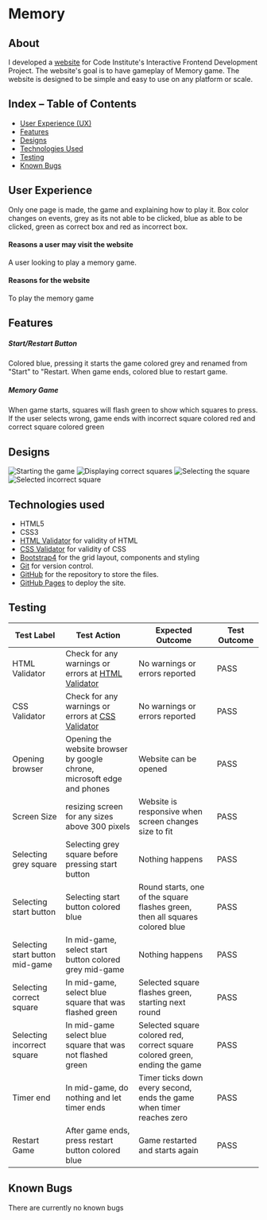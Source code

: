 # Memory

## About
I developed a [website](https://FortyTwoFortyTwo.github.io/Memory) for Code Institute's Interactive Frontend Development Project. The website's goal is to have gameplay of Memory game.
The website is designed to be simple and easy to use on any platform or scale.

## Index – Table of Contents
* [User Experience (UX)](#user-experience) 
* [Features](#features)
* [Designs](#designs)
* [Technologies Used](#technologies-used)
* [Testing](#testing)
* [Known Bugs](#known-bugs)

## User Experience
Only one page is made, the game and explaining how to play it.
Box color changes on events, grey as its not able to be clicked, blue as able to be clicked, green as correct box and red as incorrect box.

#### Reasons a user may visit the website
A user looking to play a memory game.

#### Reasons for the website
To play the memory game

## Features

##### Start/Restart Button
Colored blue, pressing it starts the game colored grey and renamed from "Start" to "Restart. When game ends, colored blue to restart game.

##### Memory Game
When game starts, squares will flash green to show which squares to press. If the user selects wrong, game ends with incorrect square colored red and correct square colored green

## Designs
![Starting the game](README-files/start.png)
![Displaying correct squares](README-files/display.png)
![Selecting the square](README-files/select.png)
![Selected incorrect square](README-files/fail.png)

## Technologies used
* HTML5
* CSS3
* [HTML Validator](https://validator.w3.org/) for validity of HTML
* [CSS Validator](https://jigsaw.w3.org/css-validator/) for validity of CSS
* [Bootstrap4](https://getbootstrap.com) for the grid layout, components and styling
* [Git](https://git-scm.com/) for version control.
* [GitHub](https://github.com/) for the repository to store the files.
* [GitHub Pages](https://pages.github.com/) to deploy the site.

## Testing
| Test Label | Test Action | Expected Outcome | Test Outcome |
| --- | --- | --- | --- |
| HTML Validator | Check for any warnings or errors at [HTML Validator](https://validator.w3.org/) | No warnings or errors reported | PASS |
| CSS Validator | Check for any warnings or errors at [CSS Validator](https://jigsaw.w3.org/css-validator/) | No warnings or errors reported | PASS |
| Opening browser | Opening the website browser by google chrone, microsoft edge and phones | Website can be opened | PASS |
| Screen Size | resizing screen for any sizes above 300 pixels | Website is responsive when screen changes size to fit | PASS |
| Selecting grey square | Selecting grey square before pressing start button | Nothing happens | PASS |
| Selecting start button | Selecting start button colored blue | Round starts, one of the square flashes green, then all squares colored blue | PASS |
| Selecting start button mid-game | In mid-game, select start button colored grey mid-game | Nothing happens | PASS |
| Selecting correct square | In mid-game, select blue square that was flashed green | Selected square flashes green, starting next round | PASS |
| Selecting incorrect square | In mid-game select blue square that was not flashed green | Selected square colored red, correct square colored green, ending the game | PASS |
| Timer end | In mid-game, do nothing and let timer ends | Timer ticks down every second, ends the game when timer reaches zero | PASS |
| Restart Game | After game ends, press restart button colored blue | Game restarted and starts again | PASS |

## Known Bugs
There are currently no known bugs